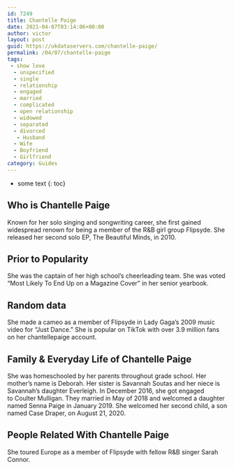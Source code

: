 ```yaml
---
id: 7249
title: Chantelle Paige
date: 2021-04-07T03:14:06+00:00
author: victor
layout: post
guid: https://ukdataservers.com/chantelle-paige/
permalink: /04/07/chantelle-paige
tags:
 - show love
  - unspecified
  - single
  - relationship
  - engaged
  - married
  - complicated
  - open relationship
  - widowed
  - separated
  - divorced
   - Husband
  - Wife
  - Boyfriend
  - Girlfriend
category: Guides
---
```


* some text
{: toc}


## Who is Chantelle Paige



Known for her solo singing and songwriting career, she first gained widespread renown for being a member of the R&B girl group Flipsyde. She released her second solo EP, The Beautiful Minds, in 2010. 

                
                
                
## Prior to Popularity



She was the captain of her high school&#8217;s cheerleading team. She was voted &#8220;Most Likely To End Up on a Magazine Cover&#8221; in her senior yearbook. 

                
                
                
## Random data



She made a cameo as a member of Flipsyde in Lady Gaga&#8217;s 2009 music video for &#8220;Just Dance.&#8221; She is popular on TikTok with over 3.9 million fans on her chantellepaige account. 

                
                
                
## Family & Everyday Life of Chantelle Paige



She was homeschooled by her parents throughout grade school. Her mother&#8217;s name is Deborah. Her sister is Savannah Soutas and her niece is Savannah&#8217;s daughter Everleigh. In December 2016, she got engaged to Coulter Mulligan. They married in May of 2018 and welcomed a daughter named Senna Paige in January 2019. She welcomed her second child, a son named Case Draper, on August 21, 2020.

                
                
                
## People Related With Chantelle Paige



She toured Europe as a member of Flipsyde with fellow R&B singer Sarah Connor.

                
              
            
          
          
          